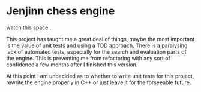 # Jenjinn chess engine
watch this space...

This project has taught me a great deal of things, maybe the most important is the value of unit tests and using a TDD approach. There is a paralysing lack of automated tests, especially for the search and evaluation parts of the engine. This is preventing me from refactoring with any sort of confidence a few months after I finished this version. 

At this point I am undecided as to whether to write unit tests for this project, rewrite the engine properly in C++ or just leave it for the forseeable future.
